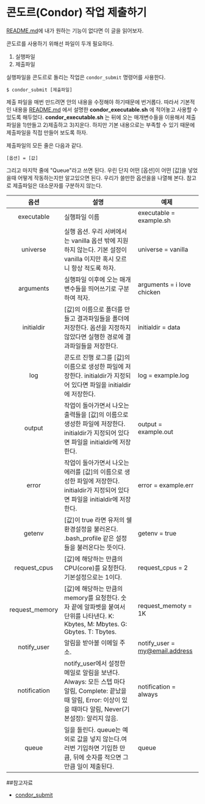# 콘도르(Condor) 작업 제출하기

[README.md](https://github.com/KUNPL/condor/blob/master/README.md)에 내가 원하는 기능이 없다면 이 글을 읽어보자.

콘도르를 사용하기 위해선 파일이 두개 필요하다.

1. 실행파일
1. 제출파일

실행파일을 콘도르로 돌리는 작업은 `condor_submit` 명령어를 사용한다.

    $ condor_submit [제출파일]
  
제출 파일을 매번 만드려면 안의 내용을 수정해야 하기때문에 번거롭다. 따라서 기본적인 내용을 [README.md](https://github.com/KUNPL/condor/blob/master/README.md) 에서 설명한 **condor_executable.sh** 에 적어놓고 사용할 수 있도록 해두었다. **condor_executable.sh** 는 뒤에 오는 매개변수들을 이용해서 제출파일을 1)만들고 2)제출하고 3)지운다. 하지만 기본 내용으로는 부족할 수 있기 때문에 제출파일을 직접 만들어 보도록 하자.

제출파일의 모든 줄은 다음과 같다.

    [옵션] = [값]

그리고 마지막 줄에 "Queue"라고 쓰면 된다. 우린 단지 어떤 [옵션]이 어떤 [값]을 넣었을때 어떻게 작동하는지만 알고있으면 된다. 우리가 쓸만한 옵션을을 나열해 본다. 참고로 제출파일은 대소문자를 구분하지 않는다.

|옵션|설명|예제|
|:--:|----|----|
|executable|실행파일 이름|executable = example.sh|
|universe|실행 옵션. 우리 서버에서는 vanilla 옵션 밖에 지원하지 않는다. 기본 설정이 vanilla 이지만 혹시 모르니 항상 적도록 하자.|universe = vanilla|
|arguments|실행파일 이후에 오는 매개변수들을 띄어쓰기로 구분하여 적자.|arguments = i love chicken|
|initialdir|[값]의 이름으로 폴더를 만들고 결과파일들을 폴더에 저장한다. 옵션을 지정하지 않았다면 실행한 경로에 결과파일들을 저장한다.| initialdir = data |
|log|콘도르 진행 로그를 [값]의 이름으로 생성한 파일에 저장한다. initialdir가 지정되어 있다면 파일을 initialdir에 저장한다.|log = example.log|
|output|작업이 돌아가면서 나오는 출력들을 [값]의 이름으로 생성한 파일에 저장한다. initialdir가 지정되어 있다면 파일을 initialdir에 저장한다.|output = example.out|
|error|작업이 돌아가면서 나오는 에러를 [값]의 이름으로 생성한 파일에 저장한다. initialdir가 지정되어 있다면 파일을 initialdir에 저장한다.|error = example.err|
|getenv|[값]이 true 라면 유저의 쉘 환경설정을 불러온다. .bash_profile 같은 설정들을 불러온다는 뜻이다.|getenv = true|
|request_cpus|[값]에 해당하는 만큼의 CPU(core)를 요청한다. 기본설정으로는 1이다.|request_cpus = 2|
|request_memory|[값]에 해당하는 만큼의 memory를 요청한다. 숫자 끝에 알파벳을 붙여서 단위를 나타낸다. K: Kbytes, M: Mbytes. G: Gbytes. T: Tbytes.|request_memoty = 1K|
|notify_user|알림을 받아볼 이메일 주소.|notify_user = my@email.address|
|notification|notify_user에서 설정한 메일로 알림을 보낸다. Always: 모든 스텝 마다 알림, Complete: 끝났을 때 알림, Error: 이상이 있을 때마다 알림, Never(기본설정): 알리지 않음.|notification = always|
|queue|일을 돌린다. queue는 예외로 값을 넣지 않는다.여러번 기입하면 기입한 만큼, 뒤에 숫자를 적으면 그만큼 일이 제출된다. |queue|




##참고자료
+ [condor_submit](http://research.cs.wisc.edu/htcondor/manual/v8.0/condor_submit.html)
